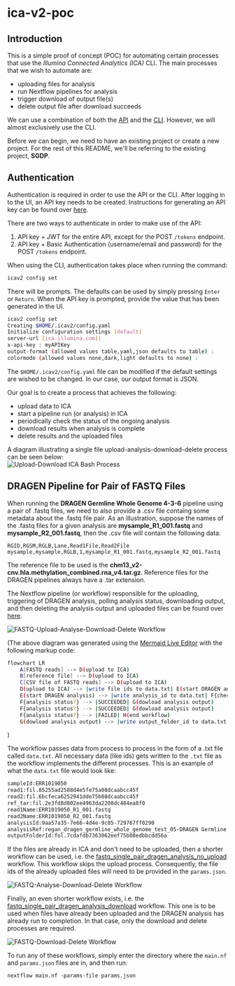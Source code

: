 # ica-v2-poc   
## Introduction   
This is a simple proof of concept (POC) for automating certain processes that use the _Illumina Connected Analytics (ICA)_ CLI. The main processes that we wish to automate are:   

- uploading files for analysis
- run Nextflow pipelines for analysis
- trigger download of output file(s)
- delete output file after download succeeds   

We can use a combination of both the [API](https://ica.illumina.com/ica/api/swagger/index.html#/) and the [CLI](https://help.ica.illumina.com/command-line-interface/cli-indexcommands). However, we will almost exclusively use the CLI.   

Before we can begin, we need to have an existing project or create a new project. For the rest of this README, we'll be referring to the existing project, **SGDP**.   

## Authentication
Authentication is required in order to use the API or the CLI. After logging in to the UI, an API key needs to be created. Instructions for generating an API key can be found over [here](https://help.ica.illumina.com/account-management/am-iam#api-keys).   

There are two ways to authenticate in order to make use of the API:
1. API key + JWT for the entire API, except for the POST `/tokens` endpoint.
2. API key + Basic Authentication (username/email and password) for the POST `/tokens` endpoint.    

When using the CLI, authentication takes place when running the command:
```bash
icav2 config set
```
There will be prompts. The defaults can be used by simply pressing `Enter` or `Return`. When the API key is prompted, provide the value that has been generated in the UI. 
```bash
icav2 config set
Creating $HOME/.icav2/config.yaml
Initialize configuration settings [default]
server-url [ica.illumina.com]: 
x-api-key : myAPIKey
output-format (allowed values table,yaml,json defaults to table) : 
colormode (allowed values none,dark,light defaults to none) :
```
The `$HOME/.icav2/config.yaml` file can be modified if the default settings are wished to be changed. In our case, our output format is JSON.   

Our goal is to create a process that achieves the following:   
- upload data to ICA
- start a pipeline run (or analysis) in ICA
- periodically check the status of the ongoing analysis
- download results when analysis is complete
- delete results and the uploaded files    

A diagram illustrating a single file upload-analysis-download-delete process can be seen below:   
![Upload-Download ICA Bash Process](public/assets/images/ica_upload_download_bash_process.png "Upload-Download ICA Bash Process")   

## DRAGEN Pipeline for Pair of FASTQ Files   
When running the **DRAGEN Germline Whole Genome 4-3-6** pipeline using a pair of .fastq files, we need to also provide a .csv file containg some metadata about the .fastq file pair. As an illustration, suppose the names of the .fastq files for a given analysis are __mysample_R1_001.fastq__ and __mysample_R2_001.fastq__, then the .csv file will contain the following data:   
```csv
RGID,RGSM,RGLB,Lane,Read1File,Read2File
mysample,mysample,RGLB,1,mysample_R1_001.fastq,mysample_R2_001.fastq
```   
The reference file to be used is the __chm13_v2-cnv.hla.methylation_combined.rna_v4.tar.gz__. Reference files for the DRAGEN pipelines always have a .tar extension.   

The Nextflow pipeline (or workflow) responsible for the uploading, triggering of DRAGEN analysis, polling analysis status, downloading output, and then deleting the analysis output and uploaded files can be found over [here](pipelines/nextflow/fastq_single_pair_dragen_analysis_with_upload/main.nf).    

![FASTQ-Upload-Analyse-Download-Delete Workflow](public/assets/images/fastq_upload_analyse_download_delete.png "FASTQ-Upload-Analyse-Download-Delete Workflow")    

(The above diagram was generated using the [Mermaid Live Editor](https://mermaid.live/) with the following markup code:   
```bash
flowchart LR
    A[FASTQ reads] --> D(upload to ICA)
    B[reference file] --> D(upload to ICA)
    C[CSV file of FASTQ reads] --> D(upload to ICA)
    D(upload to ICA) --> |write file ids to data.txt| E(start DRAGEN analysis)
    E(start DRAGEN analysis) --> |write analysis_id to data.txt| F{check analysis status}
    F{analysis status?} --> |SUCCEEDED| G(dowload analysis output)
    F{analysis status?} --> |SUCCEEDED| G(dowload analysis output)
    F{analysis status?} --> |FAILED| H(end workflow)
    G(dowload analysis output) --> |write output_folder_id to data.txt| I(delete output folder & uploaded files)
```
)   

The workflow passes data from process to process in the form of a .txt file called `data.txt`. All necessary data (like ids) gets written to the `.txt` file as the workflow implements the different processes. This is an example of what the `data.txt` file would look like:   
```txt
sampleId:ERR1019050
read1:fil.85255ad2588d4e5fe75a08dcaabcc45f
read2:fil.6bcfeca6252941dde75b08dcaabcc45f
ref_tar:fil.2e3fd8d802ee4963da2208dc484ea8f0
read1Name:ERR1019050_R1_001.fastq
read2Name:ERR1019050_R2_001.fastq
analysisId:9aa57a35-7e66-4d4e-9c05-729767ff0290
analysisRef:regan_dragen_germline_whole_genome_test_05-DRAGEN Germline Whole Genome 4-3-6-a7f59145-3f93-4579-9129-c2b726dc4414
outputFolderId:fol.7cdafdb7363062eef75b08edbbcdd56a
```   

If the files are already in ICA and don't need to be uploaded, then a shorter workflow can be used, i.e. the [fastq_single_pair_dragen_analysis_no_upload](pipelines/nextflow/fastq_single_pair_dragen_analysis_no_upload/) workflow. This workflow skips the upload process. Consequently, the file ids of the already uploaded files will need to be provided in the `params.json`.   

![FASTQ-Analyse-Download-Delete Workflow](public/assets/images/fastq_analyse_download_delete.png "FASTQ-Analyse-Download-Delete Workflow")    

Finally, an even shorter workflow exists, i.e. the [fastq_single_pair_dragen_analysis_download](pipelines/nextflow/fastq_single_pair_dragen_analysis_download/) workflow. This one is to be used when files have already been uploaded and the DRAGEN analysis has already run to completion. In that case, only the download and delete processes are required.   

![FASTQ-Download-Delete Workflow](public/assets/images/fastq_download_delete.png "FASTQ-Download-Delete Workflow")    

To run any of these workflows, simply enter the directory where the `main.nf` and `params.json` files are in, and then run:
```
nextflow main.nf -params-file params.json
```

